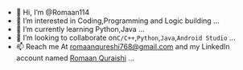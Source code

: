 - 👋 Hi, I’m @Romaan114
- 👀 I’m interested in Coding,Programming and Logic building ...
- 🌱 I’m currently learning Python,Java ...
- 💞️ I’m looking to collaborate on```C/C++```,```Python```,```Java```,```Android Studio``` ...
- 📫 Reach me At romaanqureshi768@gmail.com and my LinkedIn account named [Romaan Quraishi](https://www.linkedin.com/in/rom-qur-b338aa211) ...

<!---
Romaan114/Romaan114 is a ✨ special ✨ repository because its `README.md` (this file) appears on your GitHub profile.
You can click the Preview link to take a look at your changes.
--->
